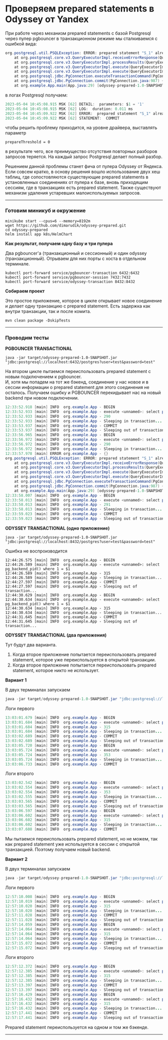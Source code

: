# Проверяем prepared statements в Odyssey от Yandex

При работе через механизм prepared statements с базой Postgresql через пулер pgbouncer в транзакционном режиме мы cталкиваемся с ошибкой вида:
```java
org.postgresql.util.PSQLException: ERROR: prepared statement "S_1" already exists
	at org.postgresql.core.v3.QueryExecutorImpl.receiveErrorResponse(QueryExecutorImpl.java:2713) ~[postgresql-42.6.0.jar:42.6.0]
	at org.postgresql.core.v3.QueryExecutorImpl.processResults(QueryExecutorImpl.java:2401) ~[postgresql-42.6.0.jar:42.6.0]
	at org.postgresql.core.v3.QueryExecutorImpl.execute(QueryExecutorImpl.java:368) ~[postgresql-42.6.0.jar:42.6.0]
	at org.postgresql.core.v3.QueryExecutorImpl.execute(QueryExecutorImpl.java:327) ~[postgresql-42.6.0.jar:42.6.0]
	at org.postgresql.jdbc.PgConnection.executeTransactionCommand(PgConnection.java:965) ~[postgresql-42.6.0.jar:42.6.0]
	at org.postgresql.jdbc.PgConnection.commit(PgConnection.java:987) ~[postgresql-42.6.0.jar:42.6.0]
	at org.example.App.main(App.java:29) [odyssey-prepared-1.0-SNAPSHOT.jar:?]
```
в логах Postgresql получаем:
```java
2023-05-04 10:45:08.915 MSK [62] DETAIL:  parameters: $1 = '1'
2023-05-04 10:45:08.915 MSK [62] LOG:  duration: 0.011 ms
2023-05-04 10:45:09.922 MSK [62] ERROR:  prepared statement "S_1" already exists
2023-05-04 10:45:09.922 MSK [62] STATEMENT:  COMMIT
```
чтобы решить проблему приходится, на уровне драйвера, выставлять параметр
```properties
prepareThreshold = 0
```
<p>в результате чего, все преимущество отсутствия повторных разборов запросов теряется.
На каждый запрос Postgresql делает полный разбор.</p> 

<p>Решением данной проблемы станет фича от пулера Odyssey от Яндекса. 
<br>Если совсем кратко, в основу решения вошло использование двух хеш таблиц, где сопостовляются существующие prepared statements в установленных соединениях от пулера к базе, вновь приходящим сессиям, где в транзакциях есть prepared statement. 
Также существуют механизм удаления устаревших малоиспользуемых запросов.</p>

---

### Готовим миникуб и окружение

```
minikube start --cpus=6 --memory=8192m
wget https://github.com/dimarudik/odyssey-prepared.git
cd odyssey-prepared
helm install app k8s/HelmChart
```
**Как результат, получаем одну базу и три пулера**

Два pgbouncer'а (транзакционный и сессионный) и один odyssey (транзакционный). Отрываем для них порты с хоста в отдельном терминале.

```
kubectl port-forward service/pgbouncer-transaction 6432:6432
kubectl port-forward service/pgbouncer-session 7432:7432
kubectl port-forward service/odyssey-transaction 8432:8432
```

**Собираем проект**

Это простое приложение, которое в цикле открывает новое соединение и делает одну транзакцию с prepared statement.
Есть задержка как внутри транзакции, так и после комита.

```
mvn clean package -DskipTests
```
---

### Проводим тесты

**PGBOUNCER TRANSACTIONAL**

```
java -jar target/odyssey-prepared-1.0-SNAPSHOT.jar "jdbc:postgresql://localhost:6432/postgres?user=test&password=test"
```
На втором цикле пытаемся переиспользовать prepared statement с новым подключением к pgbouncer. 
<br>И, хотя мы попадем на тот же бэкенд, соединение у нас новое и в сессии информации о prepared statement для этого соединения не осталось.
Получаем ошибку и PGBOUNCER перекидывает нас на новый backend при новом подключении. 

```java
12:33:52.918 [main] INFO  org.example.App - BEGIN
12:33:52.933 [main] INFO  org.example.App - execute <unnamed>: select pg_backend_pid() where 1 = $1
12:33:52.933 [main] INFO  org.example.App - 290
12:33:52.933 [main] INFO  org.example.App - Sleeping in transaction...
12:33:53.937 [main] INFO  org.example.App - COMMIT
12:33:53.937 [main] INFO  org.example.App - Sleeping out of transaction...
12:33:56.965 [main] INFO  org.example.App - BEGIN
12:33:56.972 [main] INFO  org.example.App - execute <unnamed>: select pg_backend_pid() where 1 = $1
12:33:56.972 [main] INFO  org.example.App - 290
12:33:56.972 [main] INFO  org.example.App - Sleeping in transaction...
12:33:57.978 [main] ERROR org.example.App - {}
org.postgresql.util.PSQLException: ERROR: prepared statement "S_1" already exists
	at org.postgresql.core.v3.QueryExecutorImpl.receiveErrorResponse(QueryExecutorImpl.java:2713) ~[postgresql-42.6.0.jar:42.6.0]
	at org.postgresql.core.v3.QueryExecutorImpl.processResults(QueryExecutorImpl.java:2401) ~[postgresql-42.6.0.jar:42.6.0]
	at org.postgresql.core.v3.QueryExecutorImpl.execute(QueryExecutorImpl.java:368) ~[postgresql-42.6.0.jar:42.6.0]
	at org.postgresql.core.v3.QueryExecutorImpl.execute(QueryExecutorImpl.java:327) ~[postgresql-42.6.0.jar:42.6.0]
	at org.postgresql.jdbc.PgConnection.executeTransactionCommand(PgConnection.java:965) ~[postgresql-42.6.0.jar:42.6.0]
	at org.postgresql.jdbc.PgConnection.commit(PgConnection.java:987) ~[postgresql-42.6.0.jar:42.6.0]
	at org.example.App.main(App.java:29) [odyssey-prepared-1.0-SNAPSHOT.jar:?]
12:33:58.007 [main] INFO  org.example.App - BEGIN
12:33:58.013 [main] INFO  org.example.App - execute <unnamed>: select pg_backend_pid() where 1 = $1
12:33:58.013 [main] INFO  org.example.App - 291
12:33:58.013 [main] INFO  org.example.App - Sleeping in transaction...
12:33:59.023 [main] INFO  org.example.App - COMMIT
12:33:59.023 [main] INFO  org.example.App - Sleeping out of transaction...
```

**ODYSSEY TRANSACTIONAL (одно приложение)**

```
java -jar target/odyssey-prepared-1.0-SNAPSHOT.jar "jdbc:postgresql://localhost:8432/postgres?user=test&password=test"
```
Ошибка не воспроизводится
```
12:44:26.575 [main] INFO  org.example.App - BEGIN
12:44:26.589 [main] INFO  org.example.App - execute <unnamed>: select pg_backend_pid() where 1 = $1
12:44:26.589 [main] INFO  org.example.App - 315
12:44:26.589 [main] INFO  org.example.App - Sleeping in transaction...
12:44:27.597 [main] INFO  org.example.App - COMMIT
12:44:27.597 [main] INFO  org.example.App - Sleeping out of transaction...
12:44:30.629 [main] INFO  org.example.App - BEGIN
12:44:30.634 [main] INFO  org.example.App - execute <unnamed>: select pg_backend_pid() where 1 = $1
12:44:30.634 [main] INFO  org.example.App - 315
12:44:30.634 [main] INFO  org.example.App - Sleeping in transaction...
12:44:31.645 [main] INFO  org.example.App - COMMIT
12:44:31.645 [main] INFO  org.example.App - Sleeping out of transaction...
```

**ODYSSEY TRANSACTIONAL (два приложения)**

Тут будут два варианта. 
1. Когда второе приложение попытается переиспользовать prepared statement, которое уже переиспользуется в открытой транзакции.
2. Когда второе приложение попытается переиспользовать prepared statement, которое никто не использует.

**Вариант 1**

В двух терминалах запускаем
```java
java -jar target/odyssey-prepared-1.0-SNAPSHOT.jar "jdbc:postgresql://localhost:8432/postgres?user=test&password=test"
```

Логи первого
```java
13:03:01.679 [main] INFO  org.example.App - BEGIN
13:03:01.684 [main] INFO  org.example.App - execute <unnamed>: select pg_backend_pid() where 1 = $1
13:03:01.684 [main] INFO  org.example.App - 315
13:03:01.684 [main] INFO  org.example.App - Sleeping in transaction...
13:03:02.689 [main] INFO  org.example.App - COMMIT
13:03:02.689 [main] INFO  org.example.App - Sleeping out of transaction...
13:03:05.720 [main] INFO  org.example.App - BEGIN
13:03:05.724 [main] INFO  org.example.App - execute <unnamed>: select pg_backend_pid() where 1 = $1
13:03:05.724 [main] INFO  org.example.App - 353
13:03:05.724 [main] INFO  org.example.App - Sleeping in transaction...
13:03:06.733 [main] INFO  org.example.App - COMMIT
```

Логи второго
```java
13:03:02.542 [main] INFO  org.example.App - BEGIN
13:03:02.554 [main] INFO  org.example.App - execute <unnamed>: select pg_backend_pid() where 1 = $1
13:03:02.554 [main] INFO  org.example.App - 353
13:03:02.555 [main] INFO  org.example.App - Sleeping in transaction...
13:03:03.565 [main] INFO  org.example.App - COMMIT
13:03:03.565 [main] INFO  org.example.App - Sleeping out of transaction...
13:03:06.597 [main] INFO  org.example.App - BEGIN
13:03:06.602 [main] INFO  org.example.App - execute <unnamed>: select pg_backend_pid() where 1 = $1
13:03:06.602 [main] INFO  org.example.App - 315
13:03:06.602 [main] INFO  org.example.App - Sleeping in transaction...
13:03:07.608 [main] INFO  org.example.App - COMMIT
```

Мы пытаемся переиспользовать prepared statement, но не можем, так как prepared statement уже используется в сессии с открытой транзакцией.
Поэтому получаем новый backend.

**Вариант 2**

В двух терминалах запускаем
```java
java -jar target/odyssey-prepared-1.0-SNAPSHOT.jar "jdbc:postgresql://localhost:8432/postgres?user=test&password=test"
```

Логи первого
```java
12:57:10.008 [main] INFO  org.example.App - BEGIN
12:57:10.019 [main] INFO  org.example.App - execute <unnamed>: select pg_backend_pid() where 1 = $1
12:57:10.020 [main] INFO  org.example.App - 315
12:57:10.020 [main] INFO  org.example.App - Sleeping in transaction...
12:57:11.028 [main] INFO  org.example.App - COMMIT
12:57:11.028 [main] INFO  org.example.App - Sleeping out of transaction...
12:57:14.059 [main] INFO  org.example.App - BEGIN
12:57:14.064 [main] INFO  org.example.App - execute <unnamed>: select pg_backend_pid() where 1 = $1
12:57:14.064 [main] INFO  org.example.App - 315
12:57:14.064 [main] INFO  org.example.App - Sleeping in transaction...
12:57:15.072 [main] INFO  org.example.App - COMMIT
12:57:15.072 [main] INFO  org.example.App - Sleeping out of transaction...
```
Логи второго
```java
12:57:12.372 [main] INFO  org.example.App - BEGIN
12:57:12.385 [main] INFO  org.example.App - execute <unnamed>: select pg_backend_pid() where 1 = $1
12:57:12.385 [main] INFO  org.example.App - 315
12:57:12.385 [main] INFO  org.example.App - Sleeping in transaction...
12:57:13.397 [main] INFO  org.example.App - COMMIT
12:57:13.397 [main] INFO  org.example.App - Sleeping out of transaction...
12:57:16.429 [main] INFO  org.example.App - BEGIN
12:57:16.432 [main] INFO  org.example.App - execute <unnamed>: select pg_backend_pid() where 1 = $1
12:57:16.432 [main] INFO  org.example.App - 315
12:57:16.432 [main] INFO  org.example.App - Sleeping in transaction...
12:57:17.441 [main] INFO  org.example.App - COMMIT
12:57:17.441 [main] INFO  org.example.App - Sleeping out of transaction...
```

Prepared statement переиспользуется на одном и том же бэкенде.

---